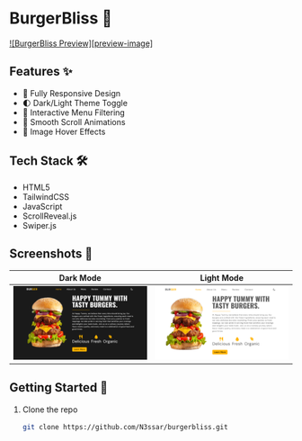 # BurgerBliss 🍔

[![BurgerBliss Preview][preview-image]][live-url]

[live-url]: https://tummyburgerbliss.netlify.app/

## Features ✨
* 📱 Fully Responsive Design
* 🌓 Dark/Light Theme Toggle
* 🎯 Interactive Menu Filtering
* 🔄 Smooth Scroll Animations
* 📸 Image Hover Effects

## Tech Stack 🛠️
* HTML5
* TailwindCSS
* JavaScript
* ScrollReveal.js
* Swiper.js

## Screenshots 📸
| Dark Mode | Light Mode |
|:-:|:-:|
| ![Dark][dark] | ![Light][light] |

[dark]: burger-preview.png
[light]: burger-preview-light.png

## Getting Started 🚀
1. Clone the repo
   ```sh
   git clone https://github.com/N3ssar/burgerbliss.git
